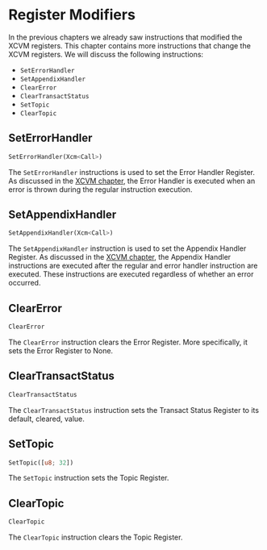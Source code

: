 # Register Modifiers
In the previous chapters we already saw instructions that modified the XCVM registers. This chapter contains more instructions that change the XCVM registers. We will discuss the following instructions: 
- `SetErrorHandler`
- `SetAppendixHandler`
- `ClearError`
- `ClearTransactStatus`
- `SetTopic`
- `ClearTopic`

## SetErrorHandler
```rust
SetErrorHandler(Xcm<Call>)
```
The `SetErrorHandler` instructions is used to set the Error Handler Register. As discussed in the [XCVM chapter](TODO), the Error Handler is executed when an error is thrown during the regular instruction execution. 

## SetAppendixHandler
```rust
SetAppendixHandler(Xcm<Call>)
```
The `SetAppendixHandler` instruction is used to set the Appendix Handler Register. As discussed in the [XCVM chapter](TODO), the Appendix Handler instructions are executed after the regular and error handler instruction are executed. These instructions are executed regardless of whether an error occurred. 

## ClearError
```rust
ClearError
```
The `ClearError` instruction clears the Error Register. More specifically, it sets the Error Register to None. 

## ClearTransactStatus
```rust
ClearTransactStatus
```
The `ClearTransactStatus` instruction sets the Transact Status Register to its default, cleared, value.

## SetTopic
```rust
SetTopic([u8; 32])
```
The `SetTopic` instruction sets the Topic Register.

## ClearTopic
```rust
ClearTopic
```
The `ClearTopic` instruction clears the Topic Register.

